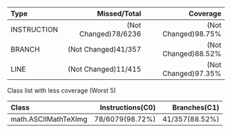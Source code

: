 |Type       |        Missed/Total|           Coverage|
|:---       |                ---:|               ---:|
|INSTRUCTION|(Not Changed)78/6236|(Not Changed)98.75%|
|BRANCH     | (Not Changed)41/357|(Not Changed)88.52%|
|LINE       | (Not Changed)11/415|(Not Changed)97.35%|

Class list with less coverage (Worst 5)

|Class               |Instructions(C0)|  Branches(C1)|
|:---                |            ---:|          ---:|
|math.ASCIIMathTeXImg| 78/6079(98.72%)|41/357(88.52%)|
